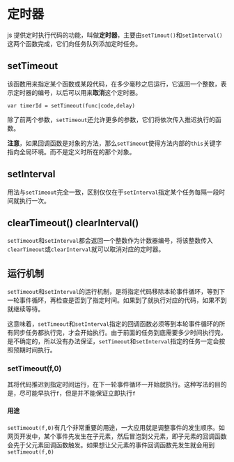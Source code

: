 # 定时器

js 提供定时执行代码的功能，叫做**定时器**，主要由`setTimout()`和`setInterval()`这两个函数完成，它们向任务队列添加定时任务。

## setTimeout

该函数用来指定某个函数或某段代码，在多少毫秒之后运行，它返回一个整数，表示定时器的编号，以后可以用来**取消**这个定时器。

`var timerId = setTimeout(func|code,delay)`

除了前两个参数，`setTimeout`还允许更多的参数，它们将依次传入推迟执行的函数。

**注意**，如果回调函数是对象的方法，那么`setTimeout`使得方法内部的`this`关键字指向全局环境。而不是定义时所在的那个对象。

## setInterval

用法与`setTimeout`完全一致，区别仅仅在于`setInterval`指定某个任务每隔一段时间就执行一次。

## clearTimeout() clearInterval()

`setTimeout`和`setInterval`都会返回一个整数作为计数器编号，将该整数传入`clearTimeout`或`clearInterval`就可以取消对应的定时器。

## 运行机制

`setTimeout`和`setInterval`的运行机制，是将指定代码移除本轮事件循环，等到下一轮事件循环，再检查是否到了指定时间。如果到了就执行对应的代码，如果不到就继续等待。

这意味着，`setTimeout`和`setInterval`指定的回调函数必须等到本轮事件循环的所有同步任务都执行完，才会开始执行。由于前面的任务到底需要多少时间执行完，是不确定的，所以没有办法保证，`setTimeout`和`setInterval`指定的任务一定会按照预期时间执行。

### setTimeout(f,0)

其将代码推迟到指定时间运行，在下一轮事件循环一开始就执行。这种写法的目的是，尽可能早执行`f`，但是并不能保证立即执行`f`

#### 用途

`setTimeout(f,0)`有几个非常重要的用途，一大应用就是调整事件的发生顺序。如网页开发中，某个事件先发生在子元素，然后冒泡到父元素，即子元素的回调函数会先于父元素回调函数触发。如果想让父元素的事件回调函数先发生就会用到`setTimeout(f,0)`
